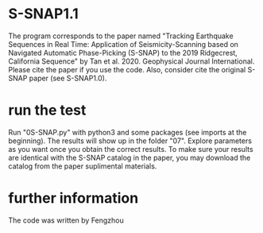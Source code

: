 # S-SNAP1.1
The program corresponds to the paper named "Tracking Earthquake Sequences in Real Time: Application of Seismicity-Scanning based on Navigated Automatic Phase-Picking (S-SNAP) to the 2019 Ridgecrest, California Sequence" by Tan et al. 2020. Geophysical Journal International. Please cite the paper if you use the code. Also, consider cite the original S-SNAP paper (see S-SNAP1.0). 

# run the test
Run "0S-SNAP.py" with python3 and some packages (see imports at the beginning). The results will show up in the folder "07". Explore parameters as you want once you obtain the correct results. To make sure your results are identical with the S-SNAP catalog in the paper, you may download the catalog from the paper suplimental materials. 

# further information
The code was written by Fengzhou 
